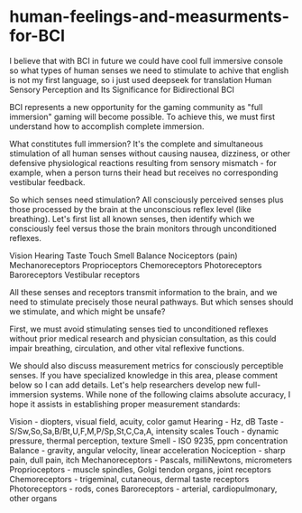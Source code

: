 # human-feelings-and-measurments-for-BCI
I believe that with BCI in future we could have cool full immersive console so what types of human senses we need to stimulate to achive that
english is not my first language, so i just used deepseek for translation
Human Sensory Perception and Its Significance for Bidirectional BCI

BCI represents a new opportunity for the gaming community as "full immersion" gaming will become possible. To achieve this, we must first understand how to accomplish complete immersion.

What constitutes full immersion? It's the complete and simultaneous stimulation of all human senses without causing nausea, dizziness, or other defensive physiological reactions resulting from sensory mismatch - for example, when a person turns their head but receives no corresponding vestibular feedback.

So which senses need stimulation? All consciously perceived senses plus those processed by the brain at the unconscious reflex level (like breathing). Let's first list all known senses, then identify which we consciously feel versus those the brain monitors through unconditioned reflexes.

Vision
Hearing
Taste
Touch
Smell
Balance
Nociceptors (pain)
Mechanoreceptors
Proprioceptors
Chemoreceptors
Photoreceptors
Baroreceptors
Vestibular receptors

All these senses and receptors transmit information to the brain, and we need to stimulate precisely those neural pathways. But which senses should we stimulate, and which might be unsafe?

First, we must avoid stimulating senses tied to unconditioned reflexes without prior medical research and physician consultation, as this could impair breathing, circulation, and other vital reflexive functions.

We should also discuss measurement metrics for consciously perceptible senses. If you have specialized knowledge in this area, please comment below so I can add details. Let's help researchers develop new full-immersion systems. While none of the following claims absolute accuracy, I hope it assists in establishing proper measurement standards:

Vision - diopters, visual field, acuity, color gamut
Hearing - Hz, dB
Taste - S/Sw,So,Sa,B/Bt,U,F,M,P/Sp,St,C,Ca,A, intensity scales
Touch - dynamic pressure, thermal perception, texture
Smell - ISO 9235, ppm concentration
Balance - gravity, angular velocity, linear acceleration
Nociception - sharp pain, dull pain, itch
Mechanoreceptors - Pascals, milliNewtons, micrometers
Proprioceptors - muscle spindles, Golgi tendon organs, joint receptors
Chemoreceptors - trigeminal, cutaneous, dermal taste receptors
Photoreceptors - rods, cones
Baroreceptors - arterial, cardiopulmonary, other organs

